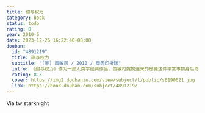 ```yaml
---
title: 甜与权力
category: book
status: todo
rating: 0
year: 2010-5
date: 2023-12-26 16:22:40+08:00
douban:
  id: "4891219"
  title: 甜与权力
  subtitle: "[美] 西敏司 / 2010 / 商务印书馆"
  intro: 《甜与权力》作为一部人类学经典作品，西敏司娓娓道来的是糖这件平常事物身后奇妙而非同寻常的历史。聚焦于工业化早期的英格兰以及美洲加勒比殖民地的甘蔗种植园，西敏司把糖的命运讲述得格外深刻而不乏趣味。书中我们看到了糖从一件奢侈品化身为工业化生产之商品的过程，在这个过程中它密切地与早期资本主义原始积累、奴隶化生产，乃至国与国之间的政治经济关系联系在了一起。与此同时，我们也看到了糖是如何经过一个自上而下的复杂文化过程，一步步地嵌入到了日常生活的肌理之中。人类学家如何从纷繁的历史材料中发潜阐幽？如何在平凡处着眼进而揭示出背后的不平凡？
  rating: 8.3
  cover: https://img2.doubanio.com/view/subject/l/public/s6190621.jpg
  link: https://book.douban.com/subject/4891219/
---
```


Via tw starknight
